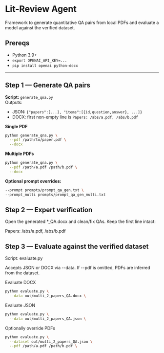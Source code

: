 # Lit-Review Agent

Framework to generate quantitative QA pairs from local PDFs and evaluate a model against the verified dataset.

## Prereqs
- Python 3.9+
- `export OPENAI_API_KEY=...`
- `pip install openai python-docx`
---

## Step 1 — Generate QA pairs
**Script:** `generate_qna.py`  
Outputs:
- JSON: `{"papers":[...], "items":[{id,question,answer}, ...]}`
- DOCX: first non-empty line is `Papers: /abs/a.pdf, /abs/b.pdf`

**Single PDF**
```bash
python generate_qna.py \
  --pdf /path/to/paper.pdf \
  --docx
```

**Multiple PDFs**
```bash
python generate_qna.py \
  --pdf /path/a.pdf /path/b.pdf \
  --docx
```


**Optional prompt overrides:**
```bash
--prompt prompts/prompt_qa_gen.txt \
--prompt_multi prompts/prompt_qa_gen_multi.txt
```

## Step 2 — Expert verification

Open the generated *_QA.docx and clean/fix QAs.
Keep the first line intact:

Papers: /abs/a.pdf, /abs/b.pdf

## Step 3 — Evaluate against the verified dataset

Script: evaluate.py

Accepts JSON or DOCX via --data. If --pdf is omitted, PDFs are inferred from the dataset.

Evaluate DOCX
```bash
python evaluate.py \
  --data out/multi_2_papers_QA.docx \
 ```


Evaluate JSON
```bash
python evaluate.py \
  --data out/multi_2_papers_QA.json \
``` 


Optionally override PDFs
```bash
python evaluate.py \
  --dataset out/multi_2_papers_QA.json \
  --pdf /path/a.pdf /path/b.pdf \
 ```
